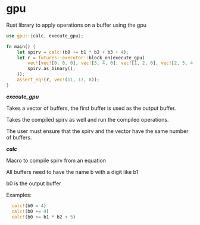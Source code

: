 # gpu
Rust library to apply operations on a buffer using the gpu
```rust
use gpu::{calc, execute_gpu};

fn main() {
    let spirv = calc!(b0 += b1 * b2 + b3 + 4);
    let r = futures::executor::block_on(execute_gpu(
        vec![vec![0, 0, 0], vec![5, 4, 0], vec![1, 2, 0], vec![2, 5, 4]],
        spirv.as_binary(),
    ));
    assert_eq!(r, vec!(11, 17, 8));
}
```

***execute_gpu***

Takes a vector of buffers, the first buffer is used as the output buffer. 

Takes the compiled spirv as well and run the compiled operations.

The user must ensure that the spirv and the vector have the same number of buffers.

***calc***

Macro to compile spirv from an equation

All buffers need to have the name b with a digit like b1

b0 is the output buffer

Examples:
```rust
  calc!(b0 = 4)
  calc!(b0 += 4)
  calc!(b0 += b1 * b2 + 5)
```
